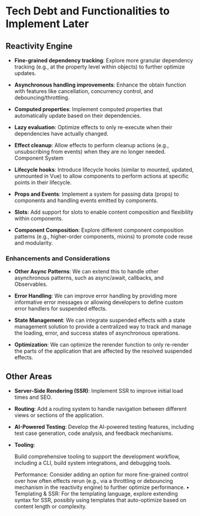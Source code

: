 # Tech Debt and Functionalities to Implement Later

## Reactivity Engine

- **Fine-grained dependency tracking**: Explore more granular dependency tracking (e.g., at the property level within objects) to further optimize updates.
- **Asynchronous handling improvements**: Enhance the obtain function with features like cancellation, concurrency control, and debouncing/throttling.
- **Computed properties**: Implement computed properties that automatically update based on their dependencies.
- **Lazy evaluation**: Optimize effects to only re-execute when their dependencies have actually changed.
- **Effect cleanup**: Allow effects to perform cleanup actions (e.g., unsubscribing from events) when they are no longer needed.
Component System

- **Lifecycle hooks**: Introduce lifecycle hooks (similar to mounted, updated, unmounted in Vue) to allow components to perform actions at specific points in their lifecycle.
- **Props and Events**: Implement a system for passing data (props) to components and handling events emitted by components.
- **Slots**: Add support for slots to enable content composition and flexibility within components.
- **Component Composition**: Explore different component composition patterns (e.g., higher-order components, mixins) to promote code reuse and modularity.

### Enhancements and Considerations

- **Other Async Patterns**:  We can extend this to handle other asynchronous patterns, such as async/await, callbacks, and Observables.

- **Error Handling**:  We can improve error handling by providing more informative error messages or allowing developers to define custom error handlers for suspended effects.

- **State Management**:  We can integrate suspended effects with a state management solution to provide a centralized way to track and manage the loading, error, and success states of asynchronous operations.

- **Optimization**:  We can optimize the rerender function to only re-render the parts of the application that are affected by the resolved suspended effects.

## Other Areas

- **Server-Side Rendering (SSR)**: Implement SSR to improve initial load times and SEO.
- **Routing**: Add a routing system to handle navigation between different views or sections of the application.
- **AI-Powered Testing**: Develop the AI-powered testing features, including test case generation, code analysis, and feedback mechanisms.
- **Tooling**: 
  
  Build comprehensive tooling to support the development workflow, including a CLI, build system integrations, and debugging tools.

	Performance: Consider adding an option for more fine-grained control over how often effects rerun (e.g., via a throttling or debouncing mechanism in the reactivity engine) to further optimize performance.
	•	Templating & SSR: For the templating language, explore extending syntax for SSR, possibly using templates that auto-optimize based on content length or complexity.